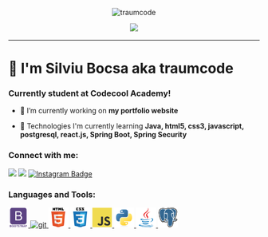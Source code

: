 <p align="center"> <img src="https://komarev.com/ghpvc/?username=traumcode&label=Profile%20views&color=0e75b6&style=flat" alt="traumcode" /> </p>
<p align="center">
  <img src="https://miro.medium.com/max/2048/1*OohqW5DGh9CQS4hLY5FXzA.png" height="230"/>
</p>
<hr>

<h1>👋 I'm Silviu Bocsa aka traumcode</h1>
<h3>Currently student at Codecool Academy!</h3>


- 🔭 I’m currently working on **my portfolio website**

- 🌱 Technologies I'm currently learning **Java, html5, css3, javascript, postgresql, react.js, Spring Boot, Spring Security**


<h3 align="left">Connect with me:</h3>
<p align="left">
<a href="https://www.linkedin.com/in/silviu-bocsa/" rel="nofollow"><img src="https://camo.githubusercontent.com/60cf8eafaa6679c9de6cfaf5d7fd8716b68662a6a8eb277058aa75773f41db01/68747470733a2f2f696d672e736869656c64732e696f2f62616467652f2d4c696e6b6564496e2d626c75653f7374796c653d666c6174266c6f676f3d4c696e6b6564696e266c6f676f436f6c6f723d7768697465266c696e6b3d68747470733a2f2f7777772e6c696e6b6564696e2e636f6d2f696e2f666c6f72656e74696e612d6d617465692d3835333831343137612f" data-canonical-src="https://img.shields.io/badge/-LinkedIn-blue?style=flat&amp;logo=Linkedin&amp;logoColor=white&amp;link=https://www.linkedin.com/in/silviu-bocsa/" style="max-width: 100%;"></a>
<a href="mailto:silviubocsa@gmail.com"><img src="https://camo.githubusercontent.com/e05941630b205d4f9fe1a1b3315810890e9a8e2e896d2345fb24c590739701b7/68747470733a2f2f696d672e736869656c64732e696f2f62616467652f476d61696c2d7265643f7374796c653d666c6174266c6f676f3d476d61696c266c6f676f436f6c6f723d7768697465266c696e6b3d6d61696c746f3a6d617465692e672e666c6f72656e74696e6140676d61696c2e636f6d" data-canonical-src="https://img.shields.io/badge/Gmail-red?style=flat&amp;logo=Gmail&amp;logoColor=white&amp;link=mailto:silviubocsa@gmail.com" style="max-width: 100%;"></a>
<a href="https://instagram.com/exacustodian" rel="nofollow"><img src="https://img.shields.io/badge/Instagram-E4405F?style=for-the-badge&logo=instagram&logoColor=white" alt="Instagram Badge" data-canonical-src="https://img.shields.io/badge/-exacustodian-purple?style=flat-square&amp;logo=instagram&amp;logoColor=white&amp;link=https://instagram.com/exacustodian/" style="max-width: 100%;"></a>
</p>

<h3 align="left">Languages and Tools:</h3>
<p align="left"> <a href="https://getbootstrap.com" target="_blank"> <img src="https://raw.githubusercontent.com/devicons/devicon/master/icons/bootstrap/bootstrap-plain-wordmark.svg" alt="bootstrap" width="40" height="40"/> </a> <a href="https://git-scm.com/" target="_blank"> <img src="https://www.vectorlogo.zone/logos/git-scm/git-scm-icon.svg" alt="git" width="40" height="40"/> </a> <a href="https://www.w3.org/html/" target="_blank"> <img src="https://raw.githubusercontent.com/devicons/devicon/master/icons/html5/html5-original-wordmark.svg" alt="html5" width="40" height="40"/> </a> <a href="https://www.w3schools.com/css/" target="_blank"> <img src="https://raw.githubusercontent.com/devicons/devicon/master/icons/css3/css3-original-wordmark.svg" alt="css3" width="40" height="40"/> </a> <a href="https://developer.mozilla.org/en-US/docs/Web/JavaScript" target="_blank"> <img src="https://raw.githubusercontent.com/devicons/devicon/master/icons/javascript/javascript-original.svg" alt="javascript" width="40" height="40"/> </a> <a href="https://www.python.org" target="_blank"> <img src="https://raw.githubusercontent.com/devicons/devicon/master/icons/python/python-original.svg" alt="python" width="40" height="40"/> </a>  <a href="https://www.java.com/en/" target="_blank"> <img src="https://raw.githubusercontent.com/devicons/devicon/9f4f5cdb393299a81125eb5127929ea7bfe42889/icons/java/java-original.svg" alt="java" width="40" height="40"/> </a> <a href="https://www.postgresql.org" target="_blank"> <img src="https://raw.githubusercontent.com/devicons/devicon/9f4f5cdb393299a81125eb5127929ea7bfe42889/icons/postgresql/postgresql-original.svg" alt="java" width="40" height="40"/> </a> </p>
